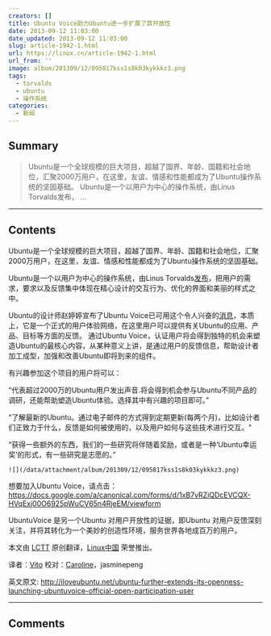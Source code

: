 ```yaml
---
creators: []
title: Ubuntu Voice助力Ubuntu进一步扩展了其开放性
date: 2013-09-12 11:03:00
date_updated: 2013-09-12 11:03:00
slug: article-1942-1.html
url: https://linux.cn/article-1942-1.html
url_from: ''
image: album/201309/12/095817kss1s8k03kykkkz3.png
tags:
  - torvalds
  - ubuntu
  - 操作系统
categories:
  - 新闻
---
```


## Summary

> Ubuntu是一个全球规模的巨大项目，超越了国界、年龄、国籍和社会地位，汇聚2000万用户，在这里，友谊、情感和性能都成为了Ubuntu操作系统的坚固基础。
> Ubuntu是一个以用户为中心的操作系统，由Linus Torvalds发布，  ...

***

<!-- more -->

## Contents

Ubuntu是一个全球规模的巨大项目，超越了国界、年龄、国籍和社会地位，汇聚2000万用户，在这里，友谊、情感和性能都成为了Ubuntu操作系统的坚固基础。

Ubuntu是一个以用户为中心的操作系统，由Linus Torvalds[发布](http://iloveubuntu.net/linus-torvalds-ubuntu-has-generally-had-right-approach-very-user-centric)，把用户的需求，要求以及反馈集中体现在精心设计的交互行为、优化的界面和美丽的样式之中。

Ubuntu的设计师赵婷婷宣布了Ubuntu Voice已可用这个令人兴奋的[消息](http://design.canonical.com/2013/09/join-in-ubuntuvoice-be-the-voice-of-millions-of-ubuntu-users/)，本质上，它是一个正式的用户体验网络，在这里用户可以提供有关Ubuntu的应用、产品、目标等方面的反馈。 通过Ubuntu Voice，认证用户将会得到独特的机会来塑造Ubuntu的最核心内容，从某种意义上讲，是通过用户的反馈信息，帮助设计者加工成型，加强和改善Ubuntu即将到来的组件。

有兴趣参加这个项目的用户将可以：

“代表超过2000万的Ubuntu用户发出声音.将会得到机会参与Ubuntu不同产品的调研，还能帮助塑造Ubuntu体验。选择其中有兴趣的项目即可。”

“了解最新的Ubuntu。通过电子邮件的方式得到定期更新(每两个月)，比如设计者们正致力于什么，反馈是如何被使用的，以及用户如何与这些技术进行交互。"

“获得一些额外的东西，我们的一些研究将伴随着奖励，或者是一种‘Ubuntu幸运奖’的形式，有一些研究是志愿的。”

`![](/data/attachment/album/201309/12/095817kss1s8k03kykkkz3.png)`

想要加入Ubuntu Voice，请点击： <https://docs.google.com/a/canonical.com/forms/d/1xB7vRZiQDcEVCQX-HVqExj00O6925pWuCV65n4RjeEM/viewform> 

UbuntuVoice 是另一个Ubuntu 对用户开放性的证据，即Ubuntu 对用户反馈深刻关注，并将其转化为一个美妙的创造性环境，服务世界各地成百万的用户。

 

本文由 [LCTT](https://github.com/LCTT/TranslateProject) 原创翻译，[Linux中国](https://linux.cn/portal.php) 荣誉推出。

译者：[Vito](https://linux.cn/space/vito) 校对：[Caroline](https://linux.cn/space/caroline)，jasminepeng

英文原文: <http://iloveubuntu.net/ubuntu-further-extends-its-openness-launching-ubuntuvoice-official-open-participation-user>

***

## Comments
